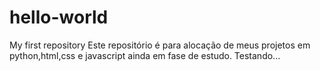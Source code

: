 # hello-world
My first repository
Este repositório é para alocação de meus projetos em python,html,css e javascript ainda em fase de estudo. 
Testando...
